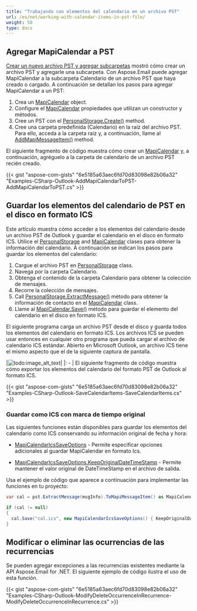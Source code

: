 ```yaml
---
title: "Trabajando con elementos del calendario en un archivo PST"
url: /es/net/working-with-calendar-items-in-pst-file/
weight: 50
type: docs
---
```



## **Agregar MapiCalendar a PST**

[Crear un nuevo archivo PST y agregar subcarpetas](https://docs.aspose.com/email/es/net/create-new-pst-add-sub-folders-and-messages/#creating-a-new-pst-file-and-add-subfolders) mostró cómo crear un archivo PST y agregarle una subcarpeta. Con Aspose.Email puede agregar MapiCalendar a la subcarpeta Calendario de un archivo PST que haya creado o cargado. A continuación se detallan los pasos para agregar MapiCalendar a un PST:

1. Crea un [MapiCalendar](https://reference.aspose.com/email/net/aspose.email.mapi/mapicalendar/) object.
2. Configure el [MapiCalendar](https://reference.aspose.com/email/net/aspose.email.mapi/mapicalendar/) propiedades que utilizan un constructor y métodos.
3. Cree un PST con el [PersonalStorage.Create()](https://reference.aspose.com/email/net/aspose.email.storage.pst/personalstorage/create/#create/) method.
4. Cree una carpeta predefinida (Calendario) en la raíz del archivo PST. Para ello, acceda a la carpeta raíz y, a continuación, llame al [AddMapiMessageItem()](https://reference.aspose.com/email/net/aspose.email.storage.pst/folderinfo/addmapimessageitem/#addmapimessageitem) method.

El siguiente fragmento de código muestra cómo crear un [MapiCalendar](https://reference.aspose.com/email/net/aspose.email.mapi/mapicalendar/) y, a continuación, agréguelo a la carpeta de calendario de un archivo PST recién creado.

{{< gist "aspose-com-gists" "6e5185a63aec6fd70d83098e82b06a32" "Examples-CSharp-Outlook-AddMapiCalendarToPST-AddMapiCalendarToPST.cs" >}}

## **Guardar los elementos del calendario de PST en el disco en formato ICS**

Este artículo muestra cómo acceder a los elementos del calendario desde un archivo PST de Outlook y guardar el calendario en el disco en formato ICS. Utilice el [PersonalStorage](https://reference.aspose.com/email/net/aspose.email.storage.pst/personalstorage/) and [MapiCalendar](https://reference.aspose.com/email/net/aspose.email.mapi/mapicalendar/) clases para obtener la información del calendario. A continuación se indican los pasos para guardar los elementos del calendario:

1. Cargue el archivo PST en [PersonalStorage](https://reference.aspose.com/email/net/aspose.email.storage.pst/personalstorage/) class.
1. Navega por la carpeta Calendario.
1. Obtenga el contenido de la carpeta Calendario para obtener la colección de mensajes.
1. Recorre la colección de mensajes.
1. Call [PersonalStorage.ExtractMessage()](https://reference.aspose.com/email/net/aspose.email.storage.pst/personalstorage/extractmessage/#extractmessage/) método para obtener la información de contacto en el [MapiCalendar](https://reference.aspose.com/email/net/aspose.email.mapi/mapicalendar/) class.
1. Llame al [MapiCalendar.Save()](https://reference.aspose.com/email/net/aspose.email.mapi/mapicalendar/save/#save/) método para guardar el elemento del calendario en el disco en formato ICS.

El siguiente programa carga un archivo PST desde el disco y guarda todos los elementos del calendario en formato ICS. Los archivos ICS se pueden usar entonces en cualquier otro programa que pueda cargar el archivo de calendario ICS estándar. Abierto en Microsoft Outlook, un archivo ICS tiene el mismo aspecto que el de la siguiente captura de pantalla.

|![todo:image_alt_text](working-with-calendar-items-in-pst-file_1.png)|
|: - |
El siguiente fragmento de código muestra cómo exportar los elementos del calendario del formato PST de Outlook al formato ICS.

{{< gist "aspose-com-gists" "6e5185a63aec6fd70d83098e82b06a32" "Examples-CSharp-Outlook-SaveCalendarItems-SaveCalendarItems.cs" >}}

### **Guardar como ICS con marca de tiempo original**

Las siguientes funciones están disponibles para guardar los elementos del calendario como ICS conservando su información original de fecha y hora:

- [MapiCalendarIcsSaveOptions](https://reference.aspose.com/email/net/aspose.email.mapi/mapicalendaricssaveoptions/) - Permite especificar opciones adicionales al guardar MapiCalendar en formato Ics.

- [MapiCalendarIcsSaveOptions.KeepOriginalDateTimeStamp](https://reference.aspose.com/email/net/aspose.email.mapi/mapicalendaricssaveoptions/keeporiginaldatetimestamp/) - Permite mantener el valor original de DateTimeStamp en el archivo de salida.

Usa el ejemplo de código que aparece a continuación para implementar las funciones en tu proyecto:

```cs
var cal = pst.ExtractMessage(msgInfo).ToMapiMessageItem() as MapiCalendar;

if (cal != null)
{
  cal.Save("cal.ics", new MapiCalendarIcsSaveOptions() { KeepOriginalDateTimeStamp = true});
}
```

## **Modificar o eliminar las ocurrencias de las recurrencias**

Se pueden agregar excepciones a las recurrencias existentes mediante la API Aspose.Email for .NET. El siguiente ejemplo de código ilustra el uso de esta función.

{{< gist "aspose-com-gists" "6e5185a63aec6fd70d83098e82b06a32" "Examples-CSharp-Outlook-ModifyDeleteOccurrenceInRecurrence-ModifyDeleteOccurrenceInRecurrence.cs" >}}
